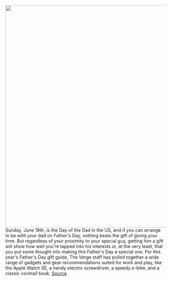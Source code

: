 <img src='https://cdn.vox-cdn.com/thumbor/SNTeeNDQQxQ6gIfJZ-5Pxr83Yjg=/0x0:2050x1367/1200x675/filters:focal(840x482:1168x810)/cdn.vox-cdn.com/uploads/chorus_image/image/70900392/VRG_ILLO_5233_FD_GG_2022_s.0.jpg' width='700px' /><br/>
Sunday, June 19th, is the Day of the Dad in the US, and if you can arrange to be with your dad on Father's Day, nothing beats the gift of giving your time. But regardless of your proximity to your special guy, getting him a gift will show how well you're tapped into his interests or, at the very least, that you put some thought into making this Father's Day a special one. For this year's Father's Day gift guide, The Verge staff has pulled together a wide range of gadgets and gear recommendations suited for work and play, like the Apple Watch SE, a handy electric screwdriver, a speedy e-bike, and a classic cocktail book.
<a href='https://www.theverge.com/23069006/fathers-day-gift-ideas-2022-best-dad-unique-tech-gadgets-tools'> Source <a/>